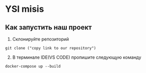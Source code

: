 # YSl misis 
## Как запустить наш проект 
1. Склонируйте репозиторий 
```
git clone ("copy link to our repository")
```
2. В терминале IDE(VS CODE) пропишите следующую команду 
```
docker-compose up --build
```
